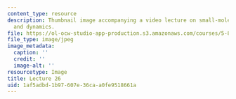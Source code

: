 ```yaml
---
content_type: resource
description: Thumbnail image accompanying a video lecture on small-molecule spectroscopy
  and dynamics.
file: https://ol-ocw-studio-app-production.s3.amazonaws.com/courses/5-80-small-molecule-spectroscopy-and-dynamics-fall-2008/1af5adbd1b97607e36caa0fe9518661a_mit5_80f08lec26_th.jpg
file_type: image/jpeg
image_metadata:
  caption: ''
  credit: ''
  image-alt: ''
resourcetype: Image
title: Lecture 26
uid: 1af5adbd-1b97-607e-36ca-a0fe9518661a
---
```

